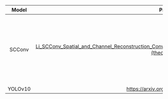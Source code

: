 |  Model  |                            Paper                             | Venue | Year |                             Code                             | Time       |
| :-----: | :----------------------------------------------------------: | :---: | :--: | :----------------------------------------------------------: | ---------- |
| SCConv  | [Li_SCConv_Spatial_and_Channel_Reconstruction_Convolution_for_Feature_Redundancy_CVPR_2023_paper.pdf (thecvf.com)](https://openaccess.thecvf.com/content/CVPR2023/papers/Li_SCConv_Spatial_and_Channel_Reconstruction_Convolution_for_Feature_Redundancy_CVPR_2023_paper.pdf) | CVPR  | 2023 | [Python]([cheng-haha/ScConv: SCConv: Spatial and Channel Reconstruction Convolution for Feature Redundancy (github.com)](https://github.com/cheng-haha/ScConv)) | 2024.05.14 |
| YOLOv10 |               https://arxiv.org/pdf/2405.14458               | arxiv | 2024 | [Python](https://[github](https://so.csdn.net/so/search?q=github&spm=1001.2101.3001.7020).com/THU-MIG/yolov10) | 2024.05.26 |
